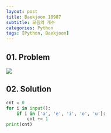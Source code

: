 ```yaml
---
layout: post
title: Baekjoon 10987
subtitle: 모음의 개수
categories: Python
tags: [Python, Baekjoon]
---
```


## 01. Problem

<img src="https://github.com/WoojinJeonkr/WoojinJeonkr.github.io/blob/main/assets/images/post_image/baekjoon_10987.png?raw=true">

## 02. Solution

```Python
cnt = 0
for i in input():
    if i in ['a', 'e', 'i', 'o', 'u']:
        cnt += 1
print(cnt)
```
